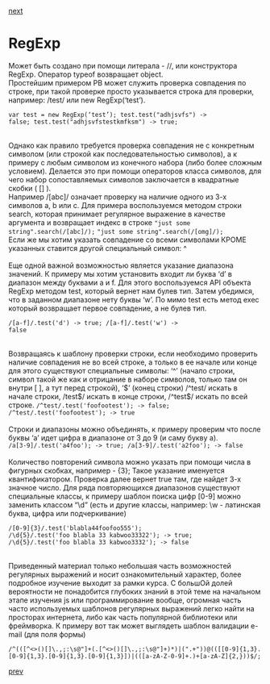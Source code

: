 <a href="10.md">next</a>

<h1>RegExp</h1>

<div>
Может быть создано при помощи литерала - //, или конструктора RegExp. Оператор typeof возвращает object.
</div>

<div>
Простейшим примером РВ может служить проверка совпадения по строке, при такой проверке просто
указывается строка для проверки, например: /test/ или new RegExp(‘test’).
<br/>

<code>var test = new RegExp(‘test’); test.test("adhjsvfs") -> false; test.test("adhjsvfstestkmfksm") -> true;</code>

</div>

<br/>

<div>
Однако как правило требуется проверка совпадения не с конкретным символом (или строкой как последовательностью символов),
 а к примеру с любым символом из конечного набора (либо более сложным условием). Делается это при помощи операторов
класса символов, для чего набор сопоставляемых символов заключается в квадратные скобки ( [] ).
<br/>
Например /[abc]/ означает проверку на наличие одного из 3-х символов a, b или с.
Для примера воспользуемся методом строки search, которая принимает регулярное выражение в качестве аргумента и возвращает индекс в строке
<code>"just some string".search(/[abc]/);</code> <code>"just some string".search(/[omg]/);</code>
<br/>
Если же мы хотим указать совпадение со всеми символами КРОМЕ указанных ставится другой специальный символ: ^
</div>

<br/>

<div>
Еще одной важной возможностью является указание диапазона значений.
К примеру мы хотим установить входит ли буква ‘d’ в диапазон между буквами a и f.
Для этого воспользуемся API объекта RegExp методом test, который вернет нам булев тип.
Затем убедимся, что в заданном диапазоне нету буквы ‘w’.
По мимо test есть метод exec который возвращает первое совпадение, а не булев тип.

<code>/[a-f]/.test('d') -> true; /[a-f]/.test('w') -> false</code>
</div>

<br/>

<div>
Возвращаясь к шаблону проверки строки, если необходимо проверить наличие совпадения не во всей строке,
а только в ее начале или конце для этого существуют специальные символы: ‘^’ (начало строки, символ такой же как и отрицание в наборе символов, только там он внутри [ ], а тут перед строкой), ‘$’ (конец строки)
/^test/ искать в начале строки, /test$/ искать в конце строки, /^test$/ искать по всей строке.
<code>/^test/.test('foofootest'); -> false; /^test/.test('foofootest'); -> true</code>

</div>

<br/>

<div>
Строки и диапазоны можно объединять, к примеру проверим что после буквы ‘a’ идет цифра в диапазоне от 3 до 9 (и саму букву а).
<br/>
<code>/a[3-9]/.test('a4foo'); -> true; /a[3-9]/.test('a2foo'); -> false</code>
</div>

<br/>

<div>
Количество повторений символа можно указать при помощи числа в фигурных скобках, например - {3};
Такое указание именуется квантификатором.
Проверка далее вернет true там, где найдет 3-х значное число.
Для ряда повторяющихся диапазонов существуют специальные классы,
к примеру шаблон поиска цифр [0-9] можно заменить классом “\d” (есть и другие классы, например: \w - латинская буква, цифра или подчеркивание)

<code>/[0-9]{3}/.test('blabla44foofoo555');</code>
<br/>
<code>/\d{5}/.test('foo blabla 33 kabwoo33322'); -> true;  /\d{5}/.test('foo blabla 33 kabwoo3332'); -> false</code>
</div>

<br/>

<div>
Приведенный материал только небольшая часть возможностей регулярных выражений и носит ознакомительный характер, более подробное изучение выходит за рамки курса.
C большОй долей вероятности не понадобится глубоких знаний в этой теме на начальном этапе изучения js или программирование вообще, огромная часть часто используемых шаблонов регулярных выражений легко найти на просторах интернета, либо как часть популярной библиотеки или фреймворка.
К примеру вот так может выглядеть шаблон валидации e-mail (для поля формы)

<code>/^(([^<>()\[\]\\.,;:\s@"]+(\.[^<>()\[\]\\.,;:\s@"]+)*)|(".+"))@((\[[0-9]{1,3}\.[0-9]{1,3}\.[0-9]{1,3}\.[0-9]{1,3}])|(([a-zA-Z\-0-9]+\.)+[a-zA-Z]{2,}))$/;</code>
</div>

<a href="08.md">prev</a>